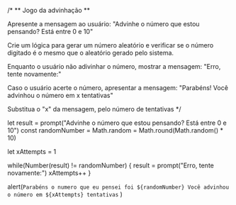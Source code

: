 
/*
  ** Jogo da advinhação **

  Apresente a mensagem ao usuário:
  "Advinhe o número que estou pensando? Está entre 0 e 10"

  Crie um lógica para gerar um número aleatório 
  e verificar se o número digitado é o mesmo que o aleatório gerado pelo sistema.

  Enquanto o usuário não adivinhar o número, mostrar a mensagem:
  "Erro, tente novamente:"

  Caso o usuário acerte o número, apresentar a mensagem:
  "Parabéns! Você advinhou o número em x tentativas"

  Substitua o "x" da mensagem, pelo número de tentativas
*/

let result = prompt("Advinhe o número que estou pensando? Está entre 0 e 10")
const randomNumber = Math.random = Math.round(Math.random() * 10)

let xAttempts = 1

while(Number(result) != randomNumber) {
  result = prompt("Erro, tente novamente:")
  xAttempts++
}

alert(`Parabéns o numero que eu pensei foi ${randomNumber} Você advinhou o número em ${xAttempts} tentativas` )